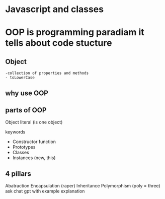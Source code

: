 # Javascript and classes

# OOP  is programming paradiam it tells about code stucture 

## Object
    -collection of properties and methods
    - toLowerCase

## why use OOP

## parts of OOP
Object literal   (is one object)

keywords
- Constructor function
- Prototypes
- Classes
- Instances (new, this)

## 4 pillars
Abatraction
Encapsulation (raper)
Inheritance
Polymorphism    (poly = three)
                ask chat gpt with example explanation

